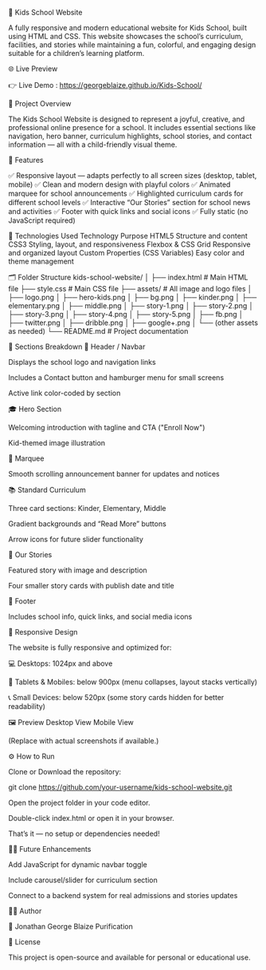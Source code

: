 🏫 Kids School Website

A fully responsive and modern educational website for Kids School, built using HTML and CSS.
This website showcases the school’s curriculum, facilities, and stories while maintaining a fun, colorful, and engaging design suitable for a children’s learning platform.

🌐 Live Preview


👉 Live Demo : https://georgeblaize.github.io/Kids-School/

📘 Project Overview

The Kids School Website is designed to represent a joyful, creative, and professional online presence for a school.
It includes essential sections like navigation, hero banner, curriculum highlights, school stories, and contact information — all with a child-friendly visual theme.

🎨 Features

✅ Responsive layout — adapts perfectly to all screen sizes (desktop, tablet, mobile)
✅ Clean and modern design with playful colors
✅ Animated marquee for school announcements
✅ Highlighted curriculum cards for different school levels
✅ Interactive “Our Stories” section for school news and activities
✅ Footer with quick links and social icons
✅ Fully static (no JavaScript required)

🧱 Technologies Used
Technology	Purpose
HTML5	Structure and content
CSS3	Styling, layout, and responsiveness
Flexbox & CSS Grid	Responsive and organized layout
Custom Properties (CSS Variables)	Easy color and theme management


🗂️ Folder Structure
kids-school-website/
│
├── index.html              # Main HTML file
├── style.css               # Main CSS file
├── assets/                 # All image and logo files
│   ├── logo.png
│   ├── hero-kids.png
│   ├── bg.png
│   ├── kinder.png
│   ├── elementary.png
│   ├── middle.png
│   ├── story-1.png
│   ├── story-2.png
│   ├── story-3.png
│   ├── story-4.png
│   ├── story-5.png
│   ├── fb.png
│   ├── twitter.png
│   ├── dribble.png
│   ├── google+.png
│   └── (other assets as needed)
└── README.md               # Project documentation

🧩 Sections Breakdown
🧭 Header / Navbar

Displays the school logo and navigation links

Includes a Contact button and hamburger menu for small screens

Active link color-coded by section

🎓 Hero Section

Welcoming introduction with tagline and CTA ("Enroll Now")

Kid-themed image illustration

📰 Marquee

Smooth scrolling announcement banner for updates and notices

📚 Standard Curriculum

Three card sections: Kinder, Elementary, Middle

Gradient backgrounds and “Read More” buttons

Arrow icons for future slider functionality

🧒 Our Stories

Featured story with image and description

Four smaller story cards with publish date and title

🦋 Footer

Includes school info, quick links, and social media icons

📱 Responsive Design

The website is fully responsive and optimized for:

💻 Desktops: 1024px and above

📱 Tablets & Mobiles: below 900px (menu collapses, layout stacks vertically)

📞 Small Devices: below 520px (some story cards hidden for better readability)

🖼️ Preview
Desktop View	Mobile View

	

(Replace with actual screenshots if available.)

⚙️ How to Run

Clone or Download the repository:

git clone https://github.com/your-username/kids-school-website.git


Open the project folder in your code editor.

Double-click index.html or open it in your browser.

That’s it — no setup or dependencies needed!

🧑‍🎓 Future Enhancements

Add JavaScript for dynamic navbar toggle

Include carousel/slider for curriculum section

Connect to a backend system for real admissions and stories updates

👩‍💻 Author

👤 Jonathan George Blaize Purification


🪪 License

This project is open-source and available for personal or educational use.
